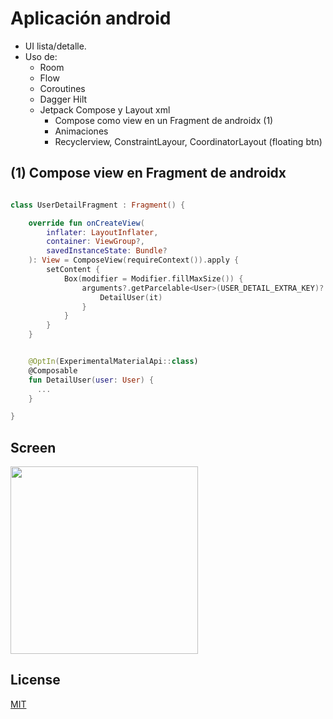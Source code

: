 # Aplicación android

- UI lista/detalle.
- Uso de:
  - Room
  - Flow
  - Coroutines
  - Dagger Hilt
  - Jetpack Compose y Layout xml
    - Compose como view en un Fragment de androidx (1)
    - Animaciones
    - Recyclerview, ConstraintLayour, CoordinatorLayout (floating btn)


## (1) Compose view en Fragment de androidx

```kotlin

class UserDetailFragment : Fragment() {

    override fun onCreateView(
        inflater: LayoutInflater,
        container: ViewGroup?,
        savedInstanceState: Bundle?
    ): View = ComposeView(requireContext()).apply {
        setContent {
            Box(modifier = Modifier.fillMaxSize()) {
                arguments?.getParcelable<User>(USER_DETAIL_EXTRA_KEY)?.let {
                    DetailUser(it)
                }
            }
        }
    }


    @OptIn(ExperimentalMaterialApi::class)
    @Composable
    fun DetailUser(user: User) {
      ...
    }

}
```

## Screen
<img src="files/screen.gif" width="300">

## License

[MIT](https://choosealicense.com/licenses/mit/)
